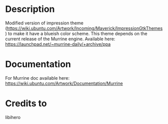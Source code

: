 # Description
Modified version of impression theme (https://wiki.ubuntu.com/Artwork/Incoming/Maverick/ImpressionGtkThemes) to make it have a blueish color scheme. This theme depends on the current release of the Murrine engine. Available here: https://launchpad.net/~murrine-daily/+archive/ppa

# Documentation
For Murrine doc available here: https://wiki.ubuntu.com/Artwork/Documentation/Murrine

# Credits to
libihero
